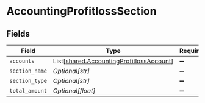 # AccountingProfitlossSection


## Fields

| Field                                                                                          | Type                                                                                           | Required                                                                                       | Description                                                                                    |
| ---------------------------------------------------------------------------------------------- | ---------------------------------------------------------------------------------------------- | ---------------------------------------------------------------------------------------------- | ---------------------------------------------------------------------------------------------- |
| `accounts`                                                                                     | List[[shared.AccountingProfitlossAccount](../../models/shared/accountingprofitlossaccount.md)] | :heavy_minus_sign:                                                                             | N/A                                                                                            |
| `section_name`                                                                                 | *Optional[str]*                                                                                | :heavy_minus_sign:                                                                             | N/A                                                                                            |
| `section_type`                                                                                 | *Optional[str]*                                                                                | :heavy_minus_sign:                                                                             | N/A                                                                                            |
| `total_amount`                                                                                 | *Optional[float]*                                                                              | :heavy_minus_sign:                                                                             | N/A                                                                                            |